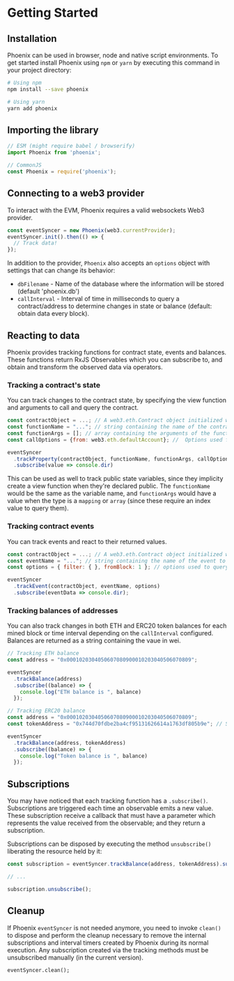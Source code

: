 # Getting Started

## Installation
Phoenix can be used in browser, node and native script environments. To get started install Phoenix using `npm` or `yarn` by executing this command in your project directory:
```bash
# Using npm
npm install --save phoenix  

# Using yarn
yarn add phoenix 
```

## Importing the library

```js
// ESM (might require babel / browserify)
import Phoenix from 'phoenix';  

// CommonJS
const Phoenix = require('phoenix'); 
```


## Connecting to a web3 provider
To interact with the EVM, Phoenix requires a valid websockets Web3 provider.

```js
const eventSyncer = new Phoenix(web3.currentProvider);
eventSyncer.init().then(() => {
  // Track data!
});
```

In addition to the provider, `Phoenix` also accepts an `options` object with settings that can change its behavior:
- `dbFilename` - Name of the database where the information will be stored (default 'phoenix.db')
- `callInterval` - Interval of time in milliseconds to query a contract/address to determine changes in state or balance (default: obtain data every block).


## Reacting to data
Phoenix provides tracking functions for contract state, events and balances. These functions return RxJS Observables which you can subscribe to, and obtain and transform the observed data via operators.


### Tracking a contract's state
You can track changes to the contract state, by specifying the view function and arguments to call and query the contract. 
```js
const contractObject = ...; // A web3.eth.Contract object initialized with an address and ABI.
const functionName = "..."; // string containing the name of the contract's constant/view function to track.
const functionArgs = []; // array containing the arguments of the function to track. Optional
const callOptions = {from: web3.eth.defaultAccount}; //  Options used for calling. Only `from`, `gas` and `gasPrice` are accepted. Optional

eventSyncer
  .trackProperty(contractObject, functionName, functionArgs, callOptions)
  .subscribe(value => console.dir)
```
This can be used as well to track public state variables, since they implicity create a view function when they're declared public. The `functionName` would be the same as the variable name, and `functionArgs` would have a value when the type is a `mapping` or `array` (since these require an index value to query them).



### Tracking contract events
You can track events and react to their returned values.
```js
const contractObject = ...; // A web3.eth.Contract object initialized with an address and ABI.
const eventName = "..."; // string containing the name of the event to track.
const options = { filter: { }, fromBlock: 1 }; // options used to query the events. Optional

eventSyncer
  .trackEvent(contractObject, eventName, options)
  .subscribe(eventData => console.dir);
```



### Tracking balances of addresses
You can also track changes in both ETH and ERC20 token balances for each mined block or time interval depending on the `callInterval` configured. Balances are returned as a string containing the vaue in wei.

```js
// Tracking ETH balance
const address = "0x0001020304050607080900010203040506070809";

eventSyncer
  .trackBalance(address)
  .subscribe((balance) => {
    console.log("ETH balance is ", balance)
  });
```

```js
// Tracking ERC20 balance
const address = "0x0001020304050607080900010203040506070809";
const tokenAddress = "0x744d70fdbe2ba4cf95131626614a1763df805b9e"; // SNT Address

eventSyncer
  .trackBalance(address, tokenAddress)
  .subscribe((balance) => {
    console.log("Token balance is ", balance)
  });
```



## Subscriptions
You may have noticed that each tracking function has a `.subscribe()`. Subscriptions are triggered each time an observable emits a new value. These subscription receive a callback that must have a parameter which represents the value received from the observable;  and they return a subscription.

Subscriptions can be disposed by executing the method `unsubscribe()` liberating the resource held by it:

```js
const subscription = eventSyncer.trackBalance(address, tokenAddress).subscribe(value => { /* Do something */ });

// ...

subscription.unsubscribe();
```

## Cleanup
If Phoenix `eventSyncer` is not needed anymore, you need to invoke `clean()` to dispose and perform the cleanup necessary to remove the internal subscriptions and interval timers created by Phoenix during its normal execution.  Any subscription created via the tracking methods must be unsubscribed manually (in the current version).

```
eventSyncer.clean();
```

